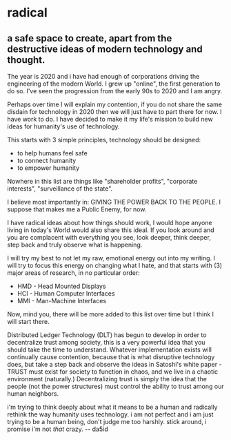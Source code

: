 # radical
a safe space to create, apart from the destructive ideas of modern technology and thought.
---
The year is 2020 and i have had enough of corporations driving the engineering of the modern World. 
I grew up "online", the first generation to do so. I've seen the progression from the early 90s to 2020 and I am angry.

Perhaps over time I will explain my contention, if you do not share the same disdain for technology in 2020 then we will just
have to part there for now. I have work to do. I have decided to make it my life's mission to build new ideas for humanity's use
of technology.

This starts with 3 simple principles, technology should be designed: 
- to help humans feel safe
- to connect humanity
- to empower humanity

Nowhere in this list are things like "shareholder profits", "corporate interests", "surveillance of the state". 

I believe most importantly in: GIVING THE POWER BACK TO THE PEOPLE. I suppose that makes me a Public Enemy, for now.

I have radical ideas about how things should work, I would hope anyone living in today's World would also share this ideal. If you
look around and you are complacent with everything you see, look deeper, think deeper, step back and truly observe what is happening.

I will try my best to not let my raw, emotional energy out into my writing. I will try to focus this energy on changing what I hate,
and that starts with (3) major areas of research, in no particular order: 
- HMD - Head Mounted Displays
- HCI - Human Computer Interfaces
- MMI - Man-Machine Interfaces

Now, mind you, there will be more added to this list over time but I think I will start there.

Distributed Ledger Technology (DLT) has begun to develop in order to decentralize trust among society, this is a very powerful idea that
you should take the time to understand. Whatever implementation exists will continually cause contention, because that is what disruptive
technology does, but take a step back and observe the ideas in Satoshi's white paper - TRUST must exist for society to function in chaos,
and we live in a chaotic environment (naturally.) Decentralizing trust is simply the idea that the people (not the power structures) must
control the ability to trust among our human neighbors.

i'm trying to think deeply about what it means to be a human and radically rethink the way humanity uses technology. i am not perfect 
and i am just trying to be a human being, don't judge me too harshly. stick around, i promise i'm not *that* crazy. -- da5id  




